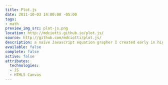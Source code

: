 ```yaml
---
title: Plot.js
date: 2011-10-03 14:00:00 -05:00
tags:
- math
preview_img_src: plot-js.png
location: http://mdciotti.github.io/plot.js/
source: http://github.com/mdciotti/plot.js/
description: a naïve Javascript equation grapher I created early in high school
available: false
complete: false
active: false
attributes:
  technologies:
  - JS
  - HTML5 Canvas
---
```


